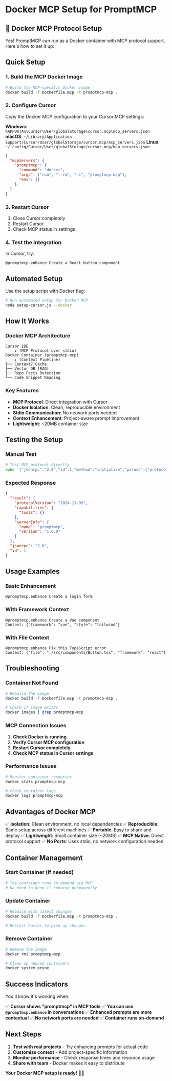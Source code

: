 # Docker MCP Setup for PromptMCP

## 🐳 Docker MCP Protocol Setup

Yes! PromptMCP can run as a Docker container with MCP protocol support. Here's how to set it up:

## Quick Setup

### 1. Build the MCP Docker Image

```bash
# Build the MCP-specific Docker image
docker build -f Dockerfile.mcp -t promptmcp-mcp .
```

### 2. Configure Cursor

Copy the Docker MCP configuration to your Cursor MCP settings:

**Windows**: `%APPDATA%\Cursor\User\globalStorage\cursor.mcp\mcp_servers.json`
**macOS**: `~/Library/Application Support/Cursor/User/globalStorage/cursor.mcp/mcp_servers.json`
**Linux**: `~/.config/Cursor/User/globalStorage/cursor.mcp/mcp_servers.json`

```json
{
  "mcpServers": {
    "promptmcp": {
      "command": "docker",
      "args": ["run", "--rm", "-i", "promptmcp-mcp"],
      "env": {}
    }
  }
}
```

### 3. Restart Cursor

1. Close Cursor completely
2. Restart Cursor
3. Check MCP status in settings

### 4. Test the Integration

In Cursor, try:
```
@promptmcp.enhance Create a React button component
```

## Automated Setup

Use the setup script with Docker flag:

```bash
# Run automated setup for Docker MCP
node setup-cursor.js --docker
```

## How It Works

### Docker MCP Architecture

```
Cursor IDE
    ↓ (MCP Protocol over stdio)
Docker Container (promptmcp-mcp)
    ↓ (Context Pipeline)
├── Context7 Cache
├── Vector DB (RAG)
├── Repo Facts Detection
└── Code Snippet Reading
```

### Key Features

- **MCP Protocol**: Direct integration with Cursor
- **Docker Isolation**: Clean, reproducible environment
- **Stdio Communication**: No network ports needed
- **Context Enhancement**: Project-aware prompt improvement
- **Lightweight**: ~20MB container size

## Testing the Setup

### Manual Test

```bash
# Test MCP protocol directly
echo '{"jsonrpc":"2.0","id":1,"method":"initialize","params":{"protocolVersion":"2024-11-05","capabilities":{},"clientInfo":{"name":"test","version":"1.0.0"}}}' | docker run --rm -i promptmcp-mcp
```

### Expected Response

```json
{
  "result": {
    "protocolVersion": "2024-11-05",
    "capabilities": {
      "tools": {}
    },
    "serverInfo": {
      "name": "promptmcp",
      "version": "1.0.0"
    }
  },
  "jsonrpc": "2.0",
  "id": 1
}
```

## Usage Examples

### Basic Enhancement

```
@promptmcp.enhance Create a login form
```

### With Framework Context

```
@promptmcp.enhance Create a Vue component
Context: {"framework": "vue", "style": "tailwind"}
```

### With File Context

```
@promptmcp.enhance Fix this TypeScript error
Context: {"file": "./src/components/Button.tsx", "framework": "react"}
```

## Troubleshooting

### Container Not Found

```bash
# Rebuild the image
docker build -f Dockerfile.mcp -t promptmcp-mcp .

# Check if image exists
docker images | grep promptmcp-mcp
```

### MCP Connection Issues

1. **Check Docker is running**
2. **Verify Cursor MCP configuration**
3. **Restart Cursor completely**
4. **Check MCP status in Cursor settings**

### Performance Issues

```bash
# Monitor container resources
docker stats promptmcp-mcp

# Check container logs
docker logs promptmcp-mcp
```

## Advantages of Docker MCP

✅ **Isolation**: Clean environment, no local dependencies
✅ **Reproducible**: Same setup across different machines
✅ **Portable**: Easy to share and deploy
✅ **Lightweight**: Small container size (~20MB)
✅ **MCP Native**: Direct protocol support
✅ **No Ports**: Uses stdio, no network configuration needed

## Container Management

### Start Container (if needed)

```bash
# The container runs on-demand via MCP
# No need to keep it running permanently
```

### Update Container

```bash
# Rebuild with latest changes
docker build -f Dockerfile.mcp -t promptmcp-mcp .

# Restart Cursor to pick up changes
```

### Remove Container

```bash
# Remove the image
docker rmi promptmcp-mcp

# Clean up unused containers
docker system prune
```

## Success Indicators

You'll know it's working when:

✅ **Cursor shows "promptmcp" in MCP tools**
✅ **You can use `@promptmcp.enhance` in conversations**
✅ **Enhanced prompts are more contextual**
✅ **No network ports are needed**
✅ **Container runs on-demand**

## Next Steps

1. **Test with real projects** - Try enhancing prompts for actual code
2. **Customize context** - Add project-specific information
3. **Monitor performance** - Check response times and resource usage
4. **Share with team** - Docker makes it easy to distribute

**Your Docker MCP setup is ready!** 🐳🚀
